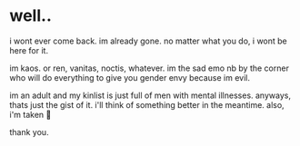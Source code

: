 # well..
i wont ever come back. im already gone. no matter what you do, i wont be here for it.

im kaos. or ren, vanitas, noctis, whatever. im the sad emo nb by the corner who will do everything to give you gender envy
because im evil.

im an adult and my kinlist is just full of men with mental illnesses.
anyways, thats just the gist of it. i'll think of something better in the meantime.
also, i'm taken 🖤

thank you.
